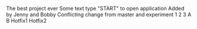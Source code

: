 The best project ever
Some text
type "START" to open application
Added by Jenny and Bobby
Conflicting change from master and experiment
1
2
3
A
B
Hotfix1
Hotfix2
